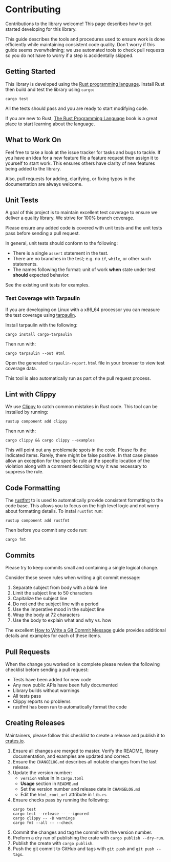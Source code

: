 # Contributing
Contributions to the library welcome! This page describes how to get started
developing for this library.

This guide describes the tools and procedures used to ensure work is done
efficiently while maintaining consistent code quality. Don't worry if this
guide seems overwhelming; we use automated tools to check pull requests
so you do not have to worry if a step is accidentally skipped.


## Getting Started
This library is developed using the [Rust programming language](https://www.rust-lang.org/).
Install Rust then build and test the library using `cargo`:

```
cargo test
```

All the tests should pass and you are ready to start modifying code.

If you are new to Rust, [The Rust Programming Language](https://doc.rust-lang.org/stable/book/)
book is a great place to start learning about the language.


## What to Work On
Feel free to take a look at the issue tracker for tasks and bugs to tackle.
If you have an idea for a new feature file a feature request then assign it
to yourself to start work. This ensures others have clarity of new features
being added to the library.

Also, pull requests for adding, clarifying, or fixing typos in the
documentation are always welcome.


## Unit Tests
A goal of this project is to maintain excellent test coverage to ensure we
deliver a quality library. We strive for 100% branch coverage.

Please ensure any added code is covered with unit tests and the unit tests
pass before sending a pull request.

In general, unit tests should conform to the following:

* There is a single `assert` statement in the test.
* There are no branches in the test; e.g. no `if`, `while`, or other such statements.
* The names following the format: unit of work **when** state under test **should** expected behavior.

See the existing unit tests for examples.

### Test Coverage with Tarpaulin
If you are developing on Linux with a x86_64 processor you can measure the
test coverage using [tarpaulin](https://crates.io/crates/cargo-tarpaulin).

Install tarpaulin with the following:
```
cargo install cargo-tarpaulin
```

Then run with:
```
cargo tarpaulin --out Html
```

Open the generated `tarpaulin-report.html` file in your browser to view test
coverage data.

This tool is also automatically run as part of the pull request process.


## Lint with Clippy
We use [Clippy](https://github.com/rust-lang/rust-clippy) to catch common
mistakes in Rust code. This tool can be installed by running:

```
rustup component add clippy
```

Then run with:

```
cargo clippy && cargo clippy --examples
```

This will point out any problematic spots in the code. Please fix the indicated items.
Rarely, there might be false positive. In that case please allow an exception for the
specific rule at the specific location of the violation along with a comment describing
why it was necessary to suppress the rule.


## Code Formatting
The [rustfmt](https://github.com/rust-lang/rustfmt) to is used to automatically provide
consistent formatting to the code base. This allows you to focus on the high level logic
and not worry about formatting details. To instal `rustfmt` run:

```
rustup component add rustfmt
```

Then before you commit any code run:

```
cargo fmt
```


## Commits
Please try to keep commits small and containing a single logical change.

Consider these seven rules when writing a git commit message:

1. Separate subject from body with a blank line
2. Limit the subject line to 50 characters
3. Capitalize the subject line
4. Do not end the subject line with a period
5. Use the imperative mood in the subject line
6. Wrap the body at 72 characters
7. Use the body to explain what and why vs. how

The excellent [How to Write a Git Commit Message](https://chris.beams.io/posts/git-commit/)
guide provides additional details and examples for each of these items.


## Pull Requests
When the change you worked on is complete please review the following checklist
before sending a pull request:

* Tests have been added for new code
* Any new public APIs have been fully documented
* Library builds without warnings
* All tests pass
* Clippy reports no problems
* rustfmt has been run to automatically format the code


## Creating Releases
Maintainers, please follow this checklist to create a release and publish it to
[crates.io](https://crates.io/).

1. Ensure all changes are merged to master. Verify the README, library
   documentation, and examples are updated and correct.
2. Ensure the `CHANGELOG.md` describes all notable changes from the last release.
3. Update the version number:
   * `version` value in In `Cargo.toml`
   * **Usage** section in `README.md`
   * Set the version number and release date in `CHANGELOG.md`
   * Edit the `html_root_url` attribute in `lib.rs`
4. Ensure checks pass by running the following:
   ```
   cargo test
   cargo test --release -- --ignored
   cargo clippy -- -D warnings
   cargo fmt --all -- --check
   ```
5. Commit the changes and tag the commit with the version number.
6. Preform a dry run of publishing the crate with `cargo publish --dry-run`.
7. Publish the create with `cargo publish`.
8. Push the git commit to GitHub and tags with `git push` and `git push --tags`.
